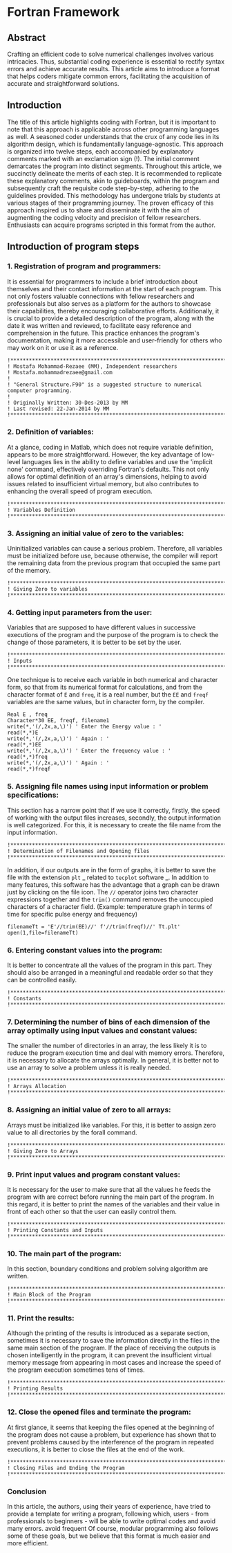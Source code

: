 # Fortran Framework

## Abstract
Crafting an efficient code to solve numerical challenges involves various intricacies. Thus, substantial coding experience is essential to rectify syntax errors and achieve accurate results. This article aims to introduce a format that helps coders mitigate common errors, facilitating the acquisition of accurate and straightforward solutions.

## Introduction
The title of this article highlights coding with Fortran, but it is important to note that this approach is applicable across other programming languages as well. A seasoned coder understands that the crux of any code lies in its algorithm design, which is fundamentally language-agnostic. This approach is organized into twelve steps, each accompanied by explanatory comments marked with an exclamation sign (!). The initial comment demarcates the program into distinct segments. Throughout this article, we succinctly delineate the merits of each step. It is recommended to replicate these explanatory comments, akin to guideboards, within the program and subsequently craft the requisite code step-by-step, adhering to the guidelines provided. This methodology has undergone trials by students at various stages of their programming journey. The proven efficacy of this approach inspired us to share and disseminate it with the aim of augmenting the coding velocity and precision of fellow researchers. Enthusiasts can acquire programs scripted in this format from the author.

## Introduction of program steps
### 1. Registration of program and programmers:
It is essential for programmers to include a brief introduction about themselves and their contact information at the start of each program. This not only fosters valuable connections with fellow researchers and professionals but also serves as a platform for the authors to showcase their capabilities, thereby encouraging collaborative efforts. Additionally, it is crucial to provide a detailed description of the program, along with the date it was written and reviewed, to facilitate easy reference and comprehension in the future. This practice enhances the program's documentation, making it more accessible and user-friendly for others who may work on it or use it as a reference.

```
!******************************************************************************************
! Mostafa Mohammad-Rezaee (MM), Independent researchers
! Mostafa.mohammadrezaee@gmail.com
!
! "General Structure.F90" is a suggested structure to numerical computer programming.
!
! Originally Written: 30-Des-2013 by MM
! Last revised: 22-Jan-2014 by MM
!******************************************************************************************
```

### 2. Definition of variables:
At a glance, coding in Matlab, which does not require variable definition, appears to be more straightforward. However, the key advantage of low-level languages lies in the ability to define variables and use the 'implicit none' command, effectively overriding Fortran's defaults. This not only allows for optimal definition of an array's dimensions, helping to avoid issues related to insufficient virtual memory, but also contributes to enhancing the overall speed of program execution.

```
!******************************************************************************************
! Variables Definition
!******************************************************************************************
```

### 3. Assigning an initial value of zero to the variables:
Uninitialized variables can cause a serious problem. Therefore, all variables must be initialized before use, because otherwise, the compiler will report the remaining data from the previous program that occupied the same part of the memory.

```
!******************************************************************************************
! Giving Zero to variables
!******************************************************************************************
```

### 4. Getting input parameters from the user:
Variables that are supposed to have different values in successive executions of the program and the purpose of the program is to check the change of those parameters, it is better to be set by the user.

```
!******************************************************************************************
! Inputs
!******************************************************************************************
```

One technique is to receive each variable in both numerical and character form, so that from its numerical format for calculations, and from the character format of `E` and `freq`, it is a real number, but the `EE` and `freqf` variables are the same values, but in character form, by the compiler.

```
Real E , freq
Character*30 EE, freqf, filename1
write(*,'(/,2x,a,\)') ' Enter the Energy value : '
read(*,*)E
write(*,'(/,2x,a,\)') ' Again : '
read(*,*)EE
write(*,'(/,2x,a,\)') ' Enter the frequency value : '
read(*,*)freq
write(*,'(/,2x,a,\)') ' Again : '
read(*,*)freqf
```

### 5. Assigning file names using input information or problem specifications:
This section has a narrow point that if we use it correctly, firstly, the speed of working with the output files increases, secondly, the output information is well categorized. For this, it is necessary to create the file name from the input information.

```
!******************************************************************************************
! Determination of Filenames and Opening files
!******************************************************************************************
```

In addition, if our outputs are in the form of graphs, it is better to save the file with the extension `plt` _ related to `tecplot` software _. In addition to many features, this software has the advantage that a graph can be drawn just by clicking on the file icon. The `//` operator joins two character expressions together and the `trim()` command removes the unoccupied characters of a character field. (Example: temperature graph in terms of time for specific pulse energy and frequency)

```
filenameTt = 'E'//trim(EE)//' f'//trim(freqf)//' Tt.plt'
open(1,file=filenameTt)
```

### 6. Entering constant values into the program:
It is better to concentrate all the values of the program in this part. They should also be arranged in a meaningful and readable order so that they can be controlled easily.

```
!******************************************************************************************
! Constants
!******************************************************************************************
```

### 7. Determining the number of bins of each dimension of the array optimally using input values and constant values:
The smaller the number of directories in an array, the less likely it is to reduce the program execution time and deal with memory errors. Therefore, it is necessary to allocate the arrays optimally. In general, it is better not to use an array to solve a problem unless it is really needed.

```
!******************************************************************************************
! Arrays Allocation
!******************************************************************************************
```

### 8. Assigning an initial value of zero to all arrays:
Arrays must be initialized like variables. For this, it is better to assign zero value to all directories by the forall command.

```
!******************************************************************************************
! Giving Zero to Arrays
!******************************************************************************************
```

### 9. Print input values and program constant values:
It is necessary for the user to make sure that all the values he feeds the program with are correct before running the main part of the program.
In this regard, it is better to print the names of the variables and their value in front of each other so that the user can easily control them.

```
!******************************************************************************************
! Printing Constants and Inputs
!******************************************************************************************
```

### 10. The main part of the program:
In this section, boundary conditions and problem solving algorithm are written.

```
!******************************************************************************************
! Main Block of the Program
!******************************************************************************************
```

### 11. Print the results:
Although the printing of the results is introduced as a separate section, sometimes it is necessary to save the information directly in the files in the same main section of the program. If the place of receiving the outputs is chosen intelligently in the program, it can prevent the insufficient virtual memory message from appearing in most cases and increase the speed of the program execution sometimes tens of times.

```
!******************************************************************************************
! Printing Results
!******************************************************************************************
```

### 12. Close the opened files and terminate the program:
At first glance, it seems that keeping the files opened at the beginning of the program does not cause a problem, but experience has shown that to prevent problems caused by the interference of the program in repeated executions, it is better to close the files at the end of the work.

```
!******************************************************************************************
! Closing Files and Ending the Program
!******************************************************************************************
```

### Conclusion
In this article, the authors, using their years of experience, have tried to provide a template for writing a program, following which, users - from professionals to beginners - will be able to write optimal codes and avoid many errors. avoid frequent Of course, modular programming also follows some of these goals, but we believe that this format is much easier and more efficient.
